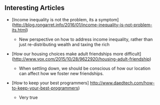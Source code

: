 ## Interesting Articles

- [Income inequality is not the problem, its a symptom] (http://blog.rongarret.info/2016/01/income-inequality-is-not-problem-its.html)

    * New perspective on how to address income inequality, rather than just re-distributing wealth and taxing the rich

- [How our housing choices make adult friendships more difficult] (http://www.vox.com/2015/10/28/9622920/housing-adult-friendship)

    * When settling down, we should be conscious of how our location can affect how we foster new friendships.

- [How to keep your best programmers] http://www.daedtech.com/how-to-keep-your-best-programmers)

    * Very true
